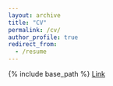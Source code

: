 ```yaml
---
layout: archive
title: "CV"
permalink: /cv/
author_profile: true
redirect_from:
  - /resume
---
```


{% include base_path %}
[Link](https://yuyinzhou.github.io/Yuyin_Zhou_CV.pdf)

